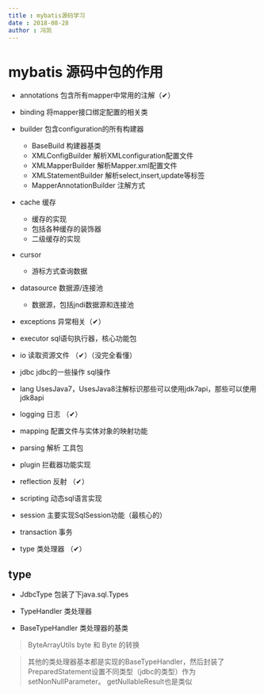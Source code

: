 ```yaml
---
title : mybatis源码学习
date : 2018-08-28
author : 冯凯
---
```


# mybatis 源码中包的作用

- annotations 包含所有mapper中常用的注解（✔）

- binding 将mapper接口绑定配置的相关类

- builder 包含configuration的所有构建器
    - BaseBuild 构建器基类
    - XMLConfigBuilder 解析XMLconfiguration配置文件
    - XMLMapperBuilder 解析Mapper.xml配置文件
    - XMLStatementBuilder 解析select,insert,update等标签
    - MapperAnnotationBuilder 注解方式

- cache 缓存
    - 缓存的实现
    - 包括各种缓存的装饰器
    - 二级缓存的实现

- cursor
    - 游标方式查询数据
    
- datasource 数据源/连接池
    - 数据源，包括jndi数据源和连接池
    
- exceptions 异常相关（✔）
    
- executor sql语句执行器，核心功能包
    
- io 读取资源文件 （✔）（没完全看懂）
        
- jdbc jdbc的一些操作 sql操作

- lang UsesJava7，UsesJava8注解标识那些可以使用jdk7api，那些可以使用jdk8api

- logging 日志 （✔）

- mapping 配置文件与实体对象的映射功能

- parsing 解析 工具包    

- plugin 拦截器功能实现

- reflection 反射 （✔）

- scripting 动态sql语言实现

- session 主要实现SqlSession功能（最核心的）

- transaction 事务

- type 类处理器 （✔）

## type 

- JdbcType 包装了下java.sql.Types

- TypeHandler  类处理器 

- BaseTypeHandler 类处理器的基类

> ByteArrayUtils byte 和 Byte 的转换

> 其他的类处理器基本都是实现的BaseTypeHandler，然后封装了PreparedStatement设置不同类型（jdbc的类型）作为setNonNullParameter。
> getNullableResult也是类似















